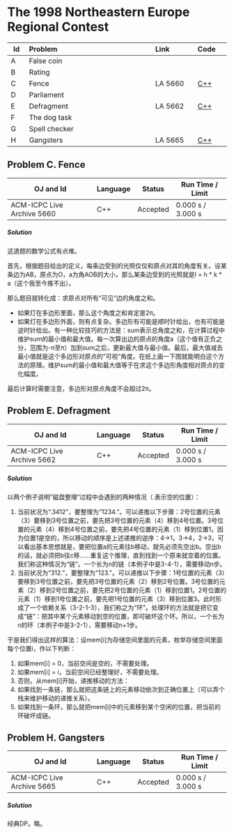 # The 1998 Northeastern Europe Regional Contest

<table>
<thead>
<th width='40px' align='center'>Id</th>
<th width='500px' align='left'>Problem</th>
<th width='130px' align='left'>Link</th>
<th width='80px' align='left'>Code</th>
</thead>
<tbody>
<tr><td>A</td>   <td>False coin</td>   <td></td>   <td></td>   </tr>
<tr><td>B</td>   <td>Rating</td>   <td></td>   <td></td>   </tr>
<tr><td>C</td>   <td>Fence</td>   <td>LA 5660</td>   <td><a href='la5660.cpp'>C++</a></td>   </tr>
<tr><td>D</td>   <td>Parliament</td>   <td></td>   <td></td>   </tr>
<tr><td>E</td>   <td>Defragment</td>   <td>LA 5662</td>   <td><a href='la5662.cpp'>C++</a></td>   </tr>
<tr><td>F</td>   <td>The dog task</td>   <td></td>   <td></td>   </tr>
<tr><td>G</td>   <td>Spell checker</td>   <td></td>   <td></td>   </tr>
<tr><td>H</td>   <td>Gangsters</td>   <td>LA 5665</td>   <td><a href='la5665.cpp'>C++</a></td>   </tr>
</tbody>
</table>





## Problem C. Fence


OJ and Id							| Language	| Status        | Run Time / Limit            |
-----------------------				| --------	| ------------- | -------------               |
ACM-ICPC Live Archive 5660			| C++		| Accepted		| 0.000 s / 3.000 s			  |


##### Solution
这道题的数学公式有点难。

首先，根据题目给出的定义，每条边受到的光照仅仅和原点对其的角度有关。设某条边为AB，原点为O，a为角AOB的大小，那么某条边受到的光照就是I = h \* k \* a（这个我至今推不出）。

那么题目就转化成：求原点对所有“可见“边的角度之和。

* 如果灯在多边形里面，那么这个角度之和肯定是2π。
* 如果灯在多边形外面，则有点复杂。多边形有可能是顺时针给出，也有可能是逆时针给出。有一种比较技巧的方法是：sum表示总角度之和，在计算过程中维护sum的最小值和最大值。每一次算出边的原点的角度a（这个值有正负之分，范围为-π至π）加到sum之后，更新最大值与最小值。最后，最大值减去最小值就是这个多边形对原点的”可视“角度。在纸上画一下图就能明白这个方法的原理。维护sum的最小值和最大值等于在求这个多边形角度相对原点的变化幅度。

最后计算时需要注意，多边形对原点角度不会超过2π。




## Problem E. Defragment


OJ and Id							| Language	| Status        | Run Time / Limit            |
-----------------------				| --------	| ------------- | -------------               |
ACM-ICPC Live Archive 5662			| C++		| Accepted		| 0.000 s / 3.000 s			  |


##### Solution
以两个例子说明”磁盘整理”过程中会遇到的两种情况（.表示空的位置）：

1. 当前状况为“.3412”，要整理为“1234.”。可以递推以下步骤：2号位置的元素（3）要移到3号位置之前，要先把3号位置的元素（4）移到4号位置。3号位置的元素（4）移到4号位置之前，要先把4号位置的元素（1）移到位置1。因为位置1是空的，所以移动的顺序是上述递推的逆序：4->1，3->4，2->3，可以看出基本思想就是，要把位置a的元素往b移动，就先必须先空出b。空出b的话，就必须把b往c移……重复这个推理，直到找到一个原来就空着的位置。我们称这种情况为“链”。一个长为n的链（本例子中是3-4-1），需要移动n步。
2. 当前状况为“312.”，要整理为"123."。可以递推以下步骤：1号位置的元素（3）要移到3号位置之前，要先把3号位置的元素（2）移到2号位置。3号位置的元素（2）移到2号位置之前，要先把2号位置的元素（1）移到位置1。2号位置的元素（1）移到1号位置之前，要先把1号位置的元素（3）移到位置3。此时形成了一个依赖关系（3-2-1-3），我们称之为“环”。处理环的方法就是把它变成“链”：把其中某个元素移动到空的位置，即可破坏这个环。所以，一个长为n的环（本例子中是3-2-1），需要移动n+1步。

于是我们得出这样的算法：设mem[i]为存储空间里面的元素，枚举存储空间里面每个位置i，作以下判断：
1. 如果mem[i] = 0，当前空间是空的，不需要处理。
2. 如果mem[i] = i，当前空间已经整理好，不需要处理。
3. 否则，从mem[i]开始，递推移动的方法：
  1. 如果找到一条链，那么就把这条链上的元素移动依次到正确位置上（可以弄个栈来维护移动的递推关系）。
  2. 如果找到一条环，那么就把mem[i]中的元素移到某个空闲的位置，把当前的环破坏成链。





## Problem H. Gangsters


OJ and Id							| Language	| Status        | Run Time / Limit            |
-----------------------				| --------	| ------------- | -------------               |
ACM-ICPC Live Archive 5665			| C++		| Accepted		| 0.000 s / 3.000 s			  |


##### Solution
经典DP。略。



